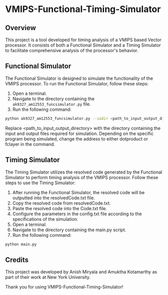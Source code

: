 # VMIPS-Functional-Timing-Simulator

## Overview

This project is a tool developed for timing analysis of a VMIPS based Vector processor. It consists of both a Functional Simulator and a Timing Simulator to facilitate comprehensive analysis of the processor's behavior.

## Functional Simulator

The Functional Simulator is designed to simulate the functionality of the VMIPS processor. To run the Functional Simulator, follow these steps:

1. Open a terminal.
2. Navigate to the directory containing the `ak9327_am12553_funcsimulator.py` file.
3. Run the following command:

```bash
python ak9327_am12553_funcsimulator.py --iodir <path_to_input_output_directory>
```
Replace <path_to_input_output_directory> with the directory containing the input and output files required for simulation. Depending on the specific program being simulated, change the address to either dotproduct or fclayer in the command.

## Timing Simulator

The Timing Simulator utilizes the resolved code generated by the Functional Simulator to perform timing analysis of the VMIPS processor. Follow these steps to use the Timing Simulator:

1. After running the Functional Simulator, the resolved code will be outputted into the resolvedCode.txt file.
2. Copy the resolved code from resolvedCode.txt.
3. Paste the resolved code into the Code.txt file.
4. Configure the parameters in the config.txt file according to the specifications of the simulation.
5. Open a terminal.
6. Navigate to the directory containing the main.py script.
7. Run the following command:

```bash
python main.py
```

## Credits
This project was developed by Anish Miryala and Amuktha Kotamarthy as part of their work at New York University.

Thank you for using VMIPS-Functional-Timing-Simulator!
